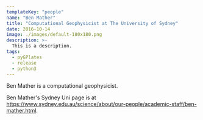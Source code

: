 ```yaml
---
templateKey: "people"
name: "Ben Mather"
title: "Computational Geophysicist at The University of Sydney"
date: 2016-10-14
image: ./images/default-180x180.png
description: >-
  This is a description.
tags:
  - pyGPlates
  - release
  - python3
---
```


Ben Mather is a computational geophysicist.

Ben Mather's Sydney Uni page is at https://www.sydney.edu.au/science/about/our-people/academic-staff/ben-mather.html.
